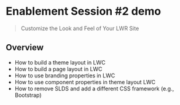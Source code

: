 # Enablement Session #2 demo
> Customize the Look and Feel of Your LWR Site
## Overview

- How to build a theme layout in LWC
- How to build a page layout in LWC
- How to use branding properties in LWC
- How to use component properties in theme layout LWC
- How to remove SLDS and add a different CSS framework (e.g., Bootstrap)